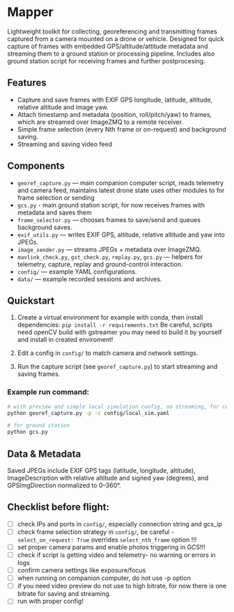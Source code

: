 # Mapper

Lightweight toolkit for collecting, georeferencing and transmitting frames captured from a camera mounted on a drone or vehicle. Designed for quick capture of frames with embedded GPS/altitude/attitude metadata and streaming them to a ground station or processing pipeline. Includes also ground station script for receiving frames and further postprocesing.

## Features

- Capture and save frames with EXIF GPS longitude, latitude, altitude, relative altitude and image yaw.
- Attach timestamp and metadata (position, roll/pitch/yaw) to frames, which are streamed over ImageZMQ to a remote receiver.
- Simple frame selection (every Nth frame or on-request) and background saving.
- Streaming and saving video feed

## Components

- `georef_capture.py` — main companion computer script, reads telemetry and camera feed, maintains latest drone state uses other modules to for frame selection or sending
- `gcs.py` - main ground station script, for now receives frames with metadata and saves them
- `frame_selector.py` — chooses frames to save/send and queues background saves.
- `exif_utils.py` — writes EXIF GPS, altitude, relative altitude and yaw into JPEGs.
- `image_sender.py` — streams JPEGs + metadata over ImageZMQ.
- `mavlink_check.py`, `gst_check.py`, `replay.py`, `gcs.py` — helpers for telemetry, capture, replay and ground-control interaction.
- `config/` — example YAML configurations.
- `data/` — example recorded sessions and archives.

## Quickstart

1. Create a virtual environment for example with conda, then install dependencies:
   `pip install -r requirements.txt`
   Be careful, scripts need openCV build with gstreamer you may need to build it by yourself and install in created enviroment! 

2. Edit a config in `config/` to match camera and network settings.
3. Run the capture script (see `georef_capture.py`) to start streaming and saving frames.

### Example run command:
```bash
# with preview and simple local simulation config, no streaming, for companion comp  
python georef_capture.py -p -c config/local_sim.yaml

# for ground station
python gcs.py
```

## Data & Metadata

Saved JPEGs include EXIF GPS tags (latitude, longitude, altitude), ImageDescription with relative altitude and signed yaw (degrees), and GPSImgDirection normalized to 0–360°.


## Checklist before flight:
- [ ] check IPs and ports in `config/`, especially connection string and gcs_ip
- [ ] check frame selection strategy in `config/`, be careful - `select_on_request: True` overrides `select_nth_frame` option !!!
- [ ] set proper camera params and enable photos triggering in GCS!!!
- [ ] check if script is getting video and telemetry- no warning or errors in logs
- [ ] confirm camera settings like exposure/focus
- [ ] when running on companion computer, do not use -p option
- [ ] if you need video preview do not use to high bitrate, for now there is one bitrate for saving and streaming.
- [ ] run with proper config!